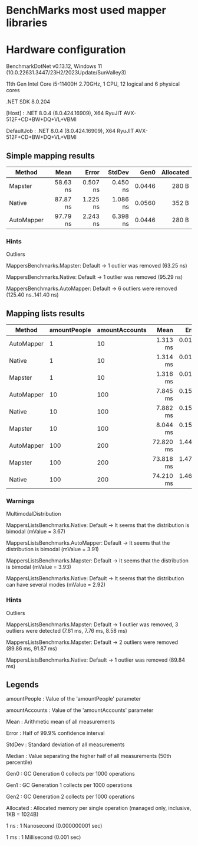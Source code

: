 # BenchMarks most used mapper libraries

# Hardware configuration

BenchmarkDotNet v0.13.12, Windows 11 (10.0.22631.3447/23H2/2023Update/SunValley3)

11th Gen Intel Core i5-11400H 2.70GHz, 1 CPU, 12 logical and 6 physical cores

.NET SDK 8.0.204

[Host]     : .NET 8.0.4 (8.0.424.16909), X64 RyuJIT AVX-512F+CD+BW+DQ+VL+VBMI

DefaultJob : .NET 8.0.4 (8.0.424.16909), X64 RyuJIT AVX-512F+CD+BW+DQ+VL+VBMI

## Simple mapping results

| Method     | Mean     | Error    | StdDev   | Gen0   | Allocated |
|----------- |---------:|---------:|---------:|-------:|----------:|
| Mapster    | 58.63 ns | 0.507 ns | 0.450 ns | 0.0446 |     280 B |
| Native     | 87.87 ns | 1.225 ns | 1.086 ns | 0.0560 |     352 B |
| AutoMapper | 97.79 ns | 2.243 ns | 6.398 ns | 0.0446 |     280 B |

### Hints

Outliers

MappersBenchmarks.Mapster: Default    -> 1 outlier  was  removed (63.25 ns)

MappersBenchmarks.Native: Default     -> 1 outlier  was  removed (95.29 ns)

MappersBenchmarks.AutoMapper: Default -> 6 outliers were removed (125.40 ns..141.40 ns)

## Mapping lists results

| Method     | amountPeople | amountAccounts | Mean      | Error     | StdDev    | Median    | Gen0       | Gen1      | Gen2     | Allocated |
|----------- |------------- |--------------- |----------:|----------:|----------:|----------:|-----------:|----------:|---------:|----------:|
| AutoMapper | 1            | 10             |  1.313 ms | 0.0145 ms | 0.0135 ms |  1.317 ms |   250.0000 |  246.0938 |        - |    1.5 MB |
| Native     | 1            | 10             |  1.314 ms | 0.0135 ms | 0.0126 ms |  1.310 ms |   250.0000 |  246.0938 |        - |   1.51 MB |
| Mapster    | 1            | 10             |  1.316 ms | 0.0102 ms | 0.0096 ms |  1.315 ms |   250.0000 |  246.0938 |        - |    1.5 MB |
| AutoMapper | 10           | 100            |  7.845 ms | 0.1531 ms | 0.1572 ms |  7.874 ms |  1421.8750 |  609.3750 |  31.2500 |   8.41 MB |
| Native     | 10           | 100            |  7.882 ms | 0.1573 ms | 0.2496 ms |  8.062 ms |  1406.2500 |  625.0000 |  31.2500 |    8.4 MB |
| Mapster    | 10           | 100            |  8.044 ms | 0.1536 ms | 0.1509 ms |  8.108 ms |  1406.2500 |  625.0000 |  31.2500 |   8.39 MB |
| AutoMapper | 100          | 200            | 72.820 ms | 1.4452 ms | 2.8187 ms | 73.629 ms | 13333.3333 | 2666.6667 | 333.3333 |  78.77 MB |
| Mapster    | 100          | 200            | 73.818 ms | 1.4724 ms | 3.4994 ms | 74.524 ms | 13333.3333 | 3000.0000 | 333.3333 |  78.52 MB |
| Native     | 100          | 200            | 74.210 ms | 1.4637 ms | 2.6017 ms | 75.042 ms | 13333.3333 | 3000.0000 | 333.3333 |  78.54 MB |

### Warnings
MultimodalDistribution

MappersListsBenchmarks.Native: Default     -> It seems that the distribution is bimodal (mValue = 3.67)

MappersListsBenchmarks.AutoMapper: Default -> It seems that the distribution is bimodal (mValue = 3.91)

MappersListsBenchmarks.Mapster: Default    -> It seems that the distribution is bimodal (mValue = 3.93)

MappersListsBenchmarks.Native: Default     -> It seems that the distribution can have several modes (mValue = 2.92)

### Hints

Outliers

MappersListsBenchmarks.Mapster: Default -> 1 outlier  was  removed, 3 outliers were detected (7.61 ms, 7.76 ms, 8.58 ms)

MappersListsBenchmarks.Mapster: Default -> 2 outliers were removed (89.86 ms, 91.87 ms)

MappersListsBenchmarks.Native: Default  -> 1 outlier  was  removed (89.84 ms)


## Legends

amountPeople   : Value of the 'amountPeople' parameter

amountAccounts : Value of the 'amountAccounts' parameter

Mean           : Arithmetic mean of all measurements

Error          : Half of 99.9% confidence interval

StdDev         : Standard deviation of all measurements

Median         : Value separating the higher half of all measurements (50th percentile)

Gen0           : GC Generation 0 collects per 1000 operations

Gen1           : GC Generation 1 collects per 1000 operations

Gen2           : GC Generation 2 collects per 1000 operations

Allocated      : Allocated memory per single operation (managed only, inclusive, 1KB = 1024B)

1 ns          : 1 Nanosecond (0.000000001 sec)

1 ms           : 1 Millisecond (0.001 sec)
